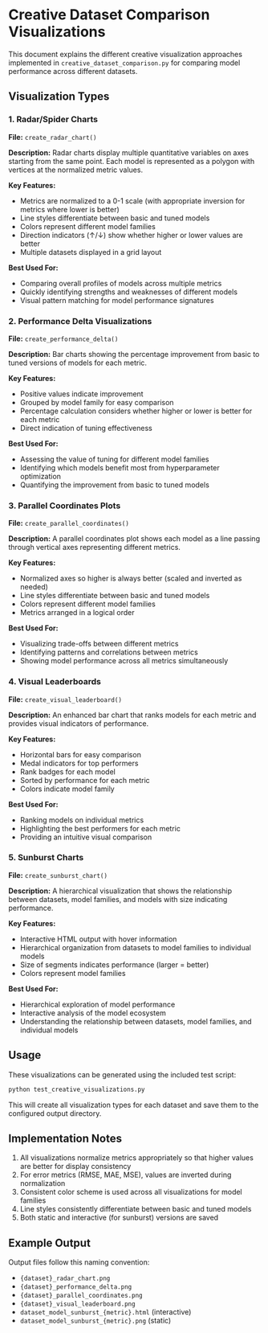 # Creative Dataset Comparison Visualizations

This document explains the different creative visualization approaches implemented in `creative_dataset_comparison.py` for comparing model performance across different datasets.

## Visualization Types

### 1. Radar/Spider Charts

**File:** `create_radar_chart()`

**Description:**
Radar charts display multiple quantitative variables on axes starting from the same point. Each model is represented as a polygon with vertices at the normalized metric values.

**Key Features:**
- Metrics are normalized to a 0-1 scale (with appropriate inversion for metrics where lower is better)
- Line styles differentiate between basic and tuned models
- Colors represent different model families
- Direction indicators (↑/↓) show whether higher or lower values are better
- Multiple datasets displayed in a grid layout

**Best Used For:**
- Comparing overall profiles of models across multiple metrics
- Quickly identifying strengths and weaknesses of different models
- Visual pattern matching for model performance signatures

### 2. Performance Delta Visualizations

**File:** `create_performance_delta()`

**Description:**
Bar charts showing the percentage improvement from basic to tuned versions of models for each metric.

**Key Features:**
- Positive values indicate improvement
- Grouped by model family for easy comparison
- Percentage calculation considers whether higher or lower is better for each metric
- Direct indication of tuning effectiveness

**Best Used For:**
- Assessing the value of tuning for different model families
- Identifying which models benefit most from hyperparameter optimization
- Quantifying the improvement from basic to tuned models

### 3. Parallel Coordinates Plots

**File:** `create_parallel_coordinates()`

**Description:**
A parallel coordinates plot shows each model as a line passing through vertical axes representing different metrics.

**Key Features:**
- Normalized axes so higher is always better (scaled and inverted as needed)
- Line styles differentiate between basic and tuned models
- Colors represent different model families
- Metrics arranged in a logical order

**Best Used For:**
- Visualizing trade-offs between different metrics
- Identifying patterns and correlations between metrics
- Showing model performance across all metrics simultaneously

### 4. Visual Leaderboards

**File:** `create_visual_leaderboard()`

**Description:**
An enhanced bar chart that ranks models for each metric and provides visual indicators of performance.

**Key Features:**
- Horizontal bars for easy comparison
- Medal indicators for top performers
- Rank badges for each model
- Sorted by performance for each metric
- Colors indicate model family

**Best Used For:**
- Ranking models on individual metrics
- Highlighting the best performers for each metric
- Providing an intuitive visual comparison

### 5. Sunburst Charts

**File:** `create_sunburst_chart()`

**Description:**
A hierarchical visualization that shows the relationship between datasets, model families, and models with size indicating performance.

**Key Features:**
- Interactive HTML output with hover information
- Hierarchical organization from datasets to model families to individual models
- Size of segments indicates performance (larger = better)
- Colors represent model families

**Best Used For:**
- Hierarchical exploration of model performance
- Interactive analysis of the model ecosystem
- Understanding the relationship between datasets, model families, and individual models

## Usage

These visualizations can be generated using the included test script:

```bash
python test_creative_visualizations.py
```

This will create all visualization types for each dataset and save them to the configured output directory.

## Implementation Notes

1. All visualizations normalize metrics appropriately so that higher values are better for display consistency
2. For error metrics (RMSE, MAE, MSE), values are inverted during normalization
3. Consistent color scheme is used across all visualizations for model families
4. Line styles consistently differentiate between basic and tuned models
5. Both static and interactive (for sunburst) versions are saved

## Example Output

Output files follow this naming convention:
- `{dataset}_radar_chart.png`
- `{dataset}_performance_delta.png`
- `{dataset}_parallel_coordinates.png`
- `{dataset}_visual_leaderboard.png`
- `dataset_model_sunburst_{metric}.html` (interactive)
- `dataset_model_sunburst_{metric}.png` (static)